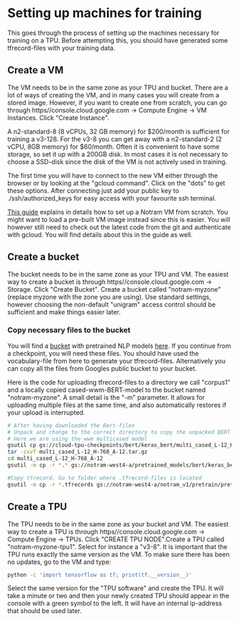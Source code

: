 # Setting up machines for training
This goes through the process of setting up the machines necessary for training on a TPU. Before attempting this, you should have generated some tfrecord-files with your training data.

## Create a VM
The VM needs to be in the same zone as your TPU and bucket. There are a lot of ways of creating the VM, and in many cases you will create from a stored image. However, if you want to create one from scratch, you can go through https//console.cloud.google.com -> Compute Engine -> VM Instances. Click "Create Instance". 

A n2-standard-8 (8 vCPUs, 32 GB memory) for $200/month is sufficient for training a v3-128. For the v3-8 you can get away with a n2-standard-2 (2 vCPU, 8GB memory) for $60/month. Often it is convenient to have some storage, so set it up with a 200GB disk. In most cases it is not necessary to choose a SSD-disk since the disk of the VM is not actively used in training.

The first time you will have to connect to the new VM either through the browser or by looking at the "gcloud command". Click on the "dots" to get these options. After connecting just add your public key to ./ssh/authorized_keys for easy access with your favourite ssh terminal.

[This guide](https://github.com/NBAiLab/notram/blob/master/set_up_vm.md) explains in details how to set up a Notram VM from scratch. You might want to load a pre-built VM image instead since this is easier. You will however still need to check out the latest code from the git and authenticate with gcloud. You will find details about this in the guide as well.

## Create a bucket
The bucket needs to be in the same zone as your TPU and VM. The easiest way to create a bucket is through https//console.cloud.google.com -> Storage. Click "Create Bucket". Create a bucket called "notram-myzone" (replace myzone with the zone you are using). Use standard settings, however choosing the non-default "unigram" access control should be sufficient and make things easier later.

### Copy necessary files to the bucket
You will find a [bucket](gs://cloud-tpu-checkpoints/bert) with pretrained NLP models [here](https://console.cloud.google.com/storage/browser/cloud-tpu-checkpoints). If you continue from a checkpoint, you will need these files. You should have used the vocabulary-file from here to generate your tfrecord-files. Alternatively you can copy all the files from Googles public bucket to your bucket. 

Here is the code for uploading tfrecord-files to a directory we call "corpus1" and a locally copied cased-wwm-BERT-model to the bucket named "notram-myzone". A small detail is the "-m" parameter. It allows for uploading multiple files at the same time, and also automatically restores if your upload is interrupted.  

```bash
# After having downloaded the Bert-files
# Unpack and change to the correct directory to copy the unpacked BERT files to the bucket
# Here we are using the wwm multicased model
gsutil cp gs://cloud-tpu-checkpoints/bert/keras_bert/multi_cased_L-12_H-768_A-12.tar.gz .
tar -zxvf multi_cased_L-12_H-768_A-12.tar.gz
cd multi_cased_L-12_H-768_A-12
gsutil -m cp -r *.* gs://notram-west4-a/pretrained_models/bert/keras_bert/multi_cased_L-12_H-768_A-12/

#Copy tfrecord. Go to folder where .tfrecord-files is located
gsutil -m cp -r *.tfrecords gs://notram-west4-a/notram_v1/pretrain/pretrain_data/corpus1_128/tfrecords/train/

```

## Create a TPU
The TPU needs to be in the same zone as your bucket and VM. The easiest way to create a TPU is through https//console.cloud.google.com -> Compute Engine -> TPUs. Click "CREATE TPU NODE".Create a TPU called "notram-myzone-tpu1". Select for instance a "v3-8". It is important that the TPU runs exactly the same version as the VM. To make sure there has been no updates, go to the VM and type:
```bash
python -c 'import tensorflow as tf; print(tf.__version__)' 
```
Select the same version for the "TPU software" and create the TPU. It will take a minute or two and then your newly created TPU should appear in the console with a green symbol to the left. It will have an internal ip-address that should be used later.


